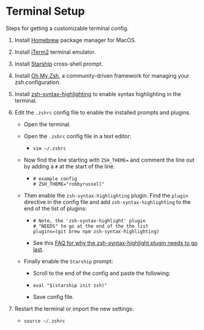# Terminal Setup

Steps for getting a customizable terminal config.

1. Install [Homebrew](https://brew.sh/) package manager for MacOS.

2. Install [iTerm2](https://iterm2.com/) terminal emulator.

3. Install [Starship](https://starship.rs/guide/#with-homebrew) cross-shell prompt.

4. Install [Oh My Zsh](https://github.com/ohmyzsh/ohmyzsh#basic-installation), a  community-driven framework for managing your zsh configuration.

5. Install [zsh-syntax-highlighting](https://github.com/zsh-users/zsh-syntax-highlighting/blob/master/INSTALL.md#oh-my-zsh) to enable syntax highlighting in the terminal.

6. Edit the `.zshrc` config file to enable the installed prompts and plugins.

    - Open the terminal.
    - Open the `.zshrc` config file in a text editor:

      - ```shell
        vim ~/.zshrc
        ```

    - Now find the line starting with `ZSH_THEME=` and comment the line out by adding a `#` at the start of the line.

      - ```shell
        # example config
        # ZSH_THEME="robbyrussell"
        ```

    - Then enable the `zsh-syntax-highlighting` plugin. Find the `plugin` directive in the config file and add `zsh-syntax-highlighting` to the end of the list of plugins:

      - ```shell
        # Note, the 'zsh-syntax-highlight' plugin
        # "NEEDS" to go at the end of the the list 
        plugins=(git brew npm zsh-syntax-highlighting)
        ```
      - See this [FAQ for why the zsh-syntax-highlight plugin needs to go last](https://github.com/zsh-users/zsh-syntax-highlighting#why-must-zsh-syntax-highlightingzsh-be-sourced-at-the-end-of-the-zshrc-file).

    - Finally enable the `Starship` prompt:

      - Scroll to the end of the config and paste the following:

      - ```shell
        eval "$(starship init zsh)"
        ```

      - Save config file.

7. Restart the terminal or import the new settings:

    - ```shell
      source ~/.zshrc
      ```


